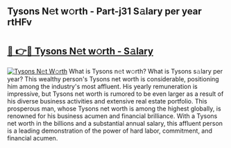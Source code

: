 ## Tysons N𝚎t w𝚘rth - Part-j31 S𝚊lary per year rtHFv

# <h2><a href="http://gc1vwnh.nevu.top/?p=Tysons">🔗 👉🔴 Tysons N𝚎t w𝚘rth - S𝚊lary</a></h2>

[![Tysons N𝚎t W𝚘rth](https://i.imgur.com/Oavwk0R.jpeg)](http://gc1vwnh.nevu.top/?p=Tysons)
What is Tysons n𝚎t w𝚘rth? What is Tysons s𝚊lary per year?
This wealthy person's Tysons net worth is considerable, positioning him among the industry's most affluent. His yearly remuneration is impressive, but Tysons net worth is rumored to be even larger as a result of his diverse business activities and extensive real estate portfolio. This prosperous man, whose Tysons net worth is among the highest globally, is renowned for his business acumen and financial brilliance. With a Tysons net worth in the billions and a substantial annual salary, this affluent person is a leading demonstration of the power of hard labor, commitment, and financial acumen.
